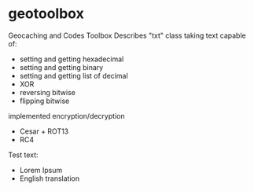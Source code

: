 # geotoolbox
Geocaching and Codes Toolbox
Describes "txt" class taking text capable of:
* setting and getting hexadecimal
* setting and getting binary
* setting and getting list of decimal
* XOR
* reversing bitwise
* flipping bitwise

implemented encryption/decryption
* Cesar + ROT13
* RC4

Test text:
* Lorem Ipsum
* English translation
